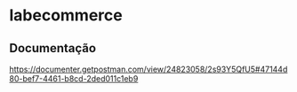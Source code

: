 # labecommerce

## Documentação
https://documenter.getpostman.com/view/24823058/2s93Y5QfU5#47144d80-bef7-4461-b8cd-2ded011c1eb9